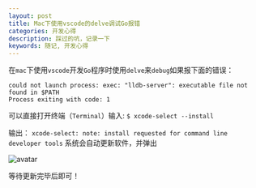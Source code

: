 ```yaml
---
layout: post
title: Mac下使用vscode的delve调试Go报错
categories: 开发心得
description: 踩过的坑，记录一下
keywords: 随记, 开发心得
---
```


 在``` mac ```下使用``` vscode ```开发``` Go ```程序时使用``` delve ```来``` debug ```如果报下面的错误：
```
could not launch process: exec: "lldb-server": executable file not found in $PATH
Process exiting with code: 1
```
可以直接打开终端（```Terminal```）输入:
``` $ xcode-select --install ```

输出：
``` xcode-select: note: install requested for command line developer tools ```
系统会自动更新软件，并弹出

![avatar](http://golangcode.top/images/blog/mac-vscode-delve-01.png)

等待更新完毕后即可！


